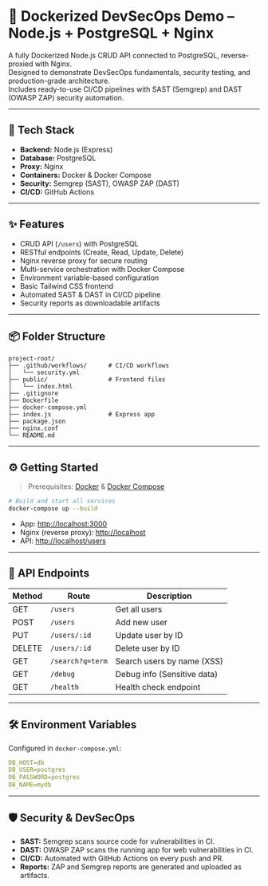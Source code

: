 # 🚀 Dockerized DevSecOps Demo – Node.js + PostgreSQL + Nginx

A fully Dockerized Node.js CRUD API connected to PostgreSQL, reverse-proxied with Nginx.  
Designed to demonstrate DevSecOps fundamentals, security testing, and production-grade architecture.  
Includes ready-to-use CI/CD pipelines with SAST (Semgrep) and DAST (OWASP ZAP) security automation.

---

## 🧱 Tech Stack

- **Backend:** Node.js (Express)
- **Database:** PostgreSQL
- **Proxy:** Nginx
- **Containers:** Docker & Docker Compose
- **Security:** Semgrep (SAST), OWASP ZAP (DAST)
- **CI/CD:** GitHub Actions

---

## ✨ Features

- CRUD API (`/users`) with PostgreSQL
- RESTful endpoints (Create, Read, Update, Delete)
- Nginx reverse proxy for secure routing
- Multi-service orchestration with Docker Compose
- Environment variable-based configuration
- Basic Tailwind CSS frontend
- Automated SAST & DAST in CI/CD pipeline
- Security reports as downloadable artifacts

---

## 📦 Folder Structure

```
project-root/
├── .github/workflows/      # CI/CD workflows
│   └── security.yml
├── public/                 # Frontend files
│   └── index.html
├── .gitignore
├── Dockerfile
├── docker-compose.yml
├── index.js                # Express app
├── package.json
├── nginx.conf
└── README.md
```

---

## ⚙️ Getting Started

> Prerequisites: [Docker](https://docs.docker.com/get-docker/) & [Docker Compose](https://docs.docker.com/compose/install/)

```bash
# Build and start all services
docker-compose up --build
```

- App: [http://localhost:3000](http://localhost:3000)
- Nginx (reverse proxy): [http://localhost](http://localhost)
- API: [http://localhost/users](http://localhost/users)

---

## 📮 API Endpoints

| Method | Route               | Description                  |
|--------|---------------------|------------------------------|
| GET    | `/users`            | Get all users                |
| POST   | `/users`            | Add new user                 |
| PUT    | `/users/:id`        | Update user by ID            |
| DELETE | `/users/:id`        | Delete user by ID            |
| GET    | `/search?q=term`    | Search users by name (XSS)   |
| GET    | `/debug`            | Debug info (Sensitive data)  |
| GET    | `/health`           | Health check endpoint        |

---

## 🛠 Environment Variables

Configured in `docker-compose.yml`:

```yaml
DB_HOST=db
DB_USER=postgres
DB_PASSWORD=postgres
DB_NAME=mydb
```

---

## 🛡️ Security & DevSecOps

- **SAST:** Semgrep scans source code for vulnerabilities in CI.
- **DAST:** OWASP ZAP scans the running app for web vulnerabilities in CI.
- **CI/CD:** Automated with GitHub Actions on every push and PR.
- **Reports:** ZAP and Semgrep reports are generated and uploaded as artifacts.
